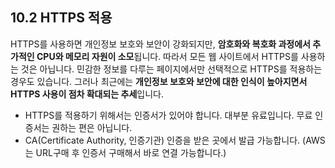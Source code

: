 ## 10.2 HTTPS 적용

HTTPS를 사용하면 개인정보 보호와 보안이 강화되지만, **암호화와 복호화 과정에서 추가적인 CPU와 메모리 자원이 소모**됩니다. 따라서 모든 웹 사이트에서 HTTPS를 사용하는 것은 아닙니다. 민감한 정보를 다루는 페이지에서만 선택적으로 HTTPS를 적용하는 경우도 있습니다. 그러나 최근에는 **개인정보 보호와 보안에 대한 인식이 높아지면서 HTTPS 사용이 점차 확대되는 추세**입니다.

- HTTPS를 적용하기 위해서는 인증서가 있어야 합니다. 대부분 유료입니다. 무료 인증서는 권하는 편은 아닙니다.
- CA(Certificate Authority, 인증기관) 인증을 받은 곳에서 발급 가능합니다. (AWS는 URL구매 후 인증서 구매해서 바로 연결 가능합니다.)
